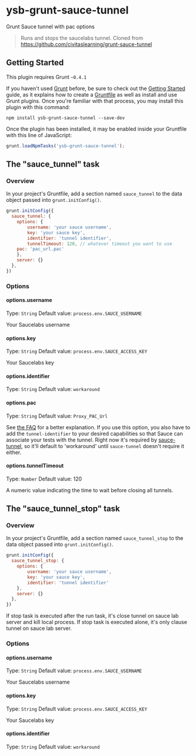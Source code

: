 # ysb-grunt-sauce-tunnel
Grunt Sauce tunnel with pac options

> Runs and stops the saucelabs tunnel.
> Cloned from https://github.com/civitaslearning/grunt-sauce-tunnel

## Getting Started
This plugin requires Grunt `~0.4.1`

If you haven't used [Grunt](http://gruntjs.com/) before, be sure to check out the [Getting Started](http://gruntjs.com/getting-started) guide, as it explains how to create a [Gruntfile](http://gruntjs.com/sample-gruntfile) as well as install and use Grunt plugins. Once you're familiar with that process, you may install this plugin with this command:

```shell
npm install ysb-grunt-sauce-tunnel --save-dev
```

Once the plugin has been installed, it may be enabled inside your Gruntfile with this line of JavaScript:

```js
grunt.loadNpmTasks('ysb-grunt-sauce-tunnel');
```

## The "sauce_tunnel" task

### Overview
In your project's Gruntfile, add a section named `sauce_tunnel` to the data object passed into `grunt.initConfig()`.

```js
grunt.initConfig({
  sauce_tunnel: {
    options: {
    	username: 'your sauce username',
    	key: 'your sauce key',
    	identifier: 'tunnel identifier',
    	tunnelTimeout: 120, // whatever timeout you want to use
	pac: 'pac_url.pac'
    },
    server: {}
  },
})
```

### Options

#### options.username
Type: `String`
Default value: `process.env.SAUCE_USERNAME`

Your Saucelabs username

#### options.key
Type: `String`
Default value: `process.env.SAUCE_ACCESS_KEY`

Your Saucelabs key

#### options.identifier
Type: `String`
Default value: `workaround`

#### options.pac
Type: `String`
Default value: `Proxy_PAC_Url`

See [the FAQ](https://saucelabs.com/docs/connect#tunnel-identifier) for a better explanation. If you use this option, you also have to add the `tunnel-identifier` to your desired capabilities so that Sauce can associate your tests with the tunnel.  Right now it's required by [sauce-tunnel](https://github.com/jmreidy/sauce-tunnel), so it'll default to 'workaround' until `sauce-tunnel` doesn't require it either.

#### options.tunnelTimeout
Type: `Number`
Default value: 120

A numeric value indicating the time to wait before closing all tunnels.


## The "sauce_tunnel\_stop" task

### Overview
In your project's Gruntfile, add a section named `sauce_tunnel_stop` to the data object passed into `grunt.initConfig()`.

```js
grunt.initConfig({
  sauce_tunnel_stop: {
    options: {
        username: 'your sauce username',
        key: 'your sauce key',
        identifier: 'tunnel identifier'
    },
    server: {}
  },
})
```

If stop task is executed after the run task, it's close tunnel on sauce lab server and kill local process. If stop task is executed alone, it's only clause tunnel on sauce lab server.

### Options

#### options.username
Type: `String`
Default value: `process.env.SAUCE_USERNAME`

Your Saucelabs username

#### options.key
Type: `String`
Default value: `process.env.SAUCE_ACCESS_KEY`

Your Saucelabs key

#### options.identifier
Type: `String`
Default value: `workaround`
